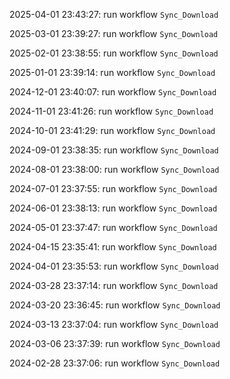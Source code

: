 2025-04-01 23:43:27: run workflow `Sync_Download` 

2025-03-01 23:39:27: run workflow `Sync_Download` 

2025-02-01 23:38:55: run workflow `Sync_Download` 

2025-01-01 23:39:14: run workflow `Sync_Download` 

2024-12-01 23:40:07: run workflow `Sync_Download` 

2024-11-01 23:41:26: run workflow `Sync_Download` 

2024-10-01 23:41:29: run workflow `Sync_Download` 

2024-09-01 23:38:35: run workflow `Sync_Download` 

2024-08-01 23:38:00: run workflow `Sync_Download` 

2024-07-01 23:37:55: run workflow `Sync_Download` 

2024-06-01 23:38:13: run workflow `Sync_Download` 

2024-05-01 23:37:47: run workflow `Sync_Download` 

2024-04-15 23:35:41: run workflow `Sync_Download` 

2024-04-01 23:35:53: run workflow `Sync_Download` 

2024-03-28 23:37:14: run workflow `Sync_Download` 

2024-03-20 23:36:45: run workflow `Sync_Download` 

2024-03-13 23:37:04: run workflow `Sync_Download` 

2024-03-06 23:37:39: run workflow `Sync_Download` 

2024-02-28 23:37:06: run workflow `Sync_Download` 


